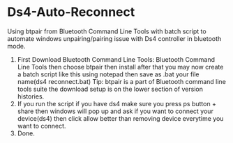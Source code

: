 # Ds4-Auto-Reconnect
Using btpair from Bluetooth Command Line Tools with batch script to automate windows unpairing/pairing issue with Ds4 controller in bluetooth mode.


1. First Download Bluetooth Command Line Tools: Bluetooth Command Line Tools then choose btpair then install after that you may now create a batch script like this using notepad then save as .bat your file name(ds4 reconnect.bat) Tip: btpair is a part of Bluetooth command line tools suite the download setup is on the lower section of version histories.
2. If you run the script if you have ds4 make sure you press ps button + share then windows will pop up and ask if you want to connect your device(ds4) then click allow better than removing device everytime you want to connect.
3. Done.
